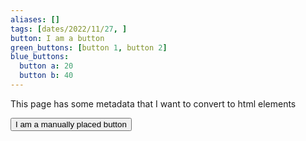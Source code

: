 ```yaml
---
aliases: []
tags: [dates/2022/11/27, ]
button: I am a button
green_buttons: [button 1, button 2]
blue_buttons: 
  button a: 20
  button b: 40
---
```


This page has some metadata that I want to convert to html elements

<button class="button">I am a manually placed button</button>

